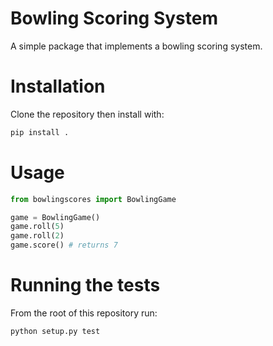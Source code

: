 # Bowling Scoring System
A simple package that implements a bowling scoring system.

# Installation
Clone the repository then install with:
```python
pip install .
```

# Usage
```python
from bowlingscores import BowlingGame

game = BowlingGame()
game.roll(5)
game.roll(2)
game.score() # returns 7
```

# Running the tests
From the root of this repository run:
```
python setup.py test
```